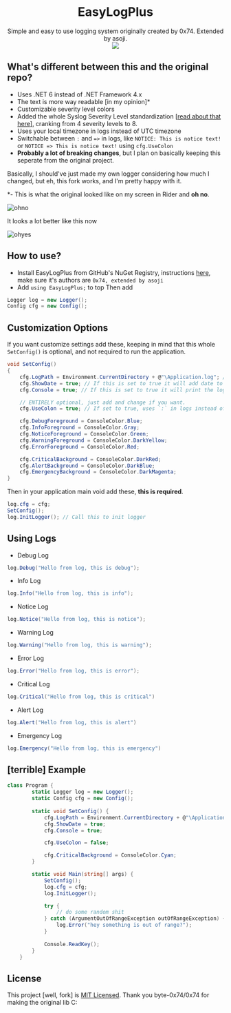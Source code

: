 <h1 align="center">
  EasyLogPlus
</h1>
<p align="center">
  Simple and easy to use logging system originally created by 0x74. Extended by asoji.
  <br>
  <img src="https://user-images.githubusercontent.com/99072163/186797668-77e1dbeb-69a5-43bf-b9a3-b513468cc6d8.png">
</p>

## What's different between this and the original repo?
- Uses .NET 6 instead of .NET Framework 4.x
- The text is more way readable [in my opinion]*
- Customizable severity level colors
- Added the whole Syslog Severity Level standardization [[read about that here](https://en.wikipedia.org/wiki/Syslog#Severity_level)], cranking from 4 severity levels to 8.
- Uses your local timezone in logs instead of UTC timezone
- Switchable between `:` and `=>` in logs, like `NOTICE: This is notice text!` or `NOTICE => This is notice text!` using `cfg.UseColon`
- **Probably a lot of breaking changes**, but I plan on basically keeping this seperate from the original project.

Basically, I should've just made my own logger considering how much I changed, but eh, this fork works, and I'm pretty happy with it. 

*- This is what the original looked like on my screen in Rider and **oh no**.

![ohno](https://user-images.githubusercontent.com/99072163/186800223-deffa9b9-eea4-40bc-a148-5d3262abf8de.png)

It looks a lot better like this now

![ohyes](https://user-images.githubusercontent.com/99072163/186800405-88117e0d-6ce8-4504-97cd-b477f15cfd78.png)

## How to use?
- Install EasyLogPlus from GitHub's NuGet Registry, instructions [here](https://docs.github.com/en/packages/working-with-a-github-packages-registry/working-with-the-nuget-registry#installing-a-package), make sure it's authors are `0x74, extended by asoji`
- Add `using EasyLogPlus;`
to top
Then add
```cs
Logger log = new Logger();
Config cfg = new Config();
```


## Customization Options
If you want customize settings add these, keeping in mind that this whole `SetConfig()` is optional, and not required to run the application.
```cs
void SetConfig()
{
    cfg.LogPath = Environment.CurrentDirectory + @"\Application.log"; // Set path where you want log to be saved
    cfg.ShowDate = true; // If this is set to true it will add date to the log
    cfg.Console = true; // If this is set to true it will print the log to Console too

    // ENTIRELY optional, just add and change if you want.
    cfg.UseColon = true; // If set to true, uses `:` in logs instead of `=>`

    cfg.DebugForeground = ConsoleColor.Blue;
    cfg.InfoForeground = ConsoleColor.Gray;
    cfg.NoticeForeground = ConsoleColor.Green;
    cfg.WarningForeground = ConsoleColor.DarkYellow;
    cfg.ErrorForeground = ConsoleColor.Red;

    cfg.CriticalBackground = ConsoleColor.DarkRed;
    cfg.AlertBackground = ConsoleColor.DarkBlue;
    cfg.EmergencyBackground = ConsoleColor.DarkMagenta;
}
```
Then in your application main void add these, **this is required**.
```cs
log.cfg = cfg;
SetConfig();
log.InitLogger(); // Call this to init logger
```

## Using Logs
- Debug Log
```cs
log.Debug("Hello from log, this is debug");
```

- Info Log
```cs
log.Info("Hello from log, this is info");
```

- Notice Log
```cs
log.Notice("Hello from log, this is notice");
```

- Warning Log
```cs
log.Warning("Hello from log, this is warning");
```

- Error Log
```cs
log.Error("Hello from log, this is error");
```

- Critical Log
```cs
log.Critical("Hello from log, this is critical")
```

- Alert Log
```cs
log.Alert("Hello from log, this is alert")
```

- Emergency Log
```cs
log.Emergency("Hello from log, this is emergency")
```

## [terrible] Example

```cs
class Program {
        static Logger log = new Logger();
        static Config cfg = new Config();
        
        static void SetConfig() {
            cfg.LogPath = Environment.CurrentDirectory + @"\Application.log";
            cfg.ShowDate = true;
            cfg.Console = true;

            cfg.UseColon = false;

            cfg.CriticalBackground = ConsoleColor.Cyan;
        }

        static void Main(string[] args) {
            SetConfig();
            log.cfg = cfg;
            log.InitLogger();

            try {
                // do some random shit
            } catch (ArgumentOutOfRangeException outOfRangeException) {
                log.Error("hey something is out of range?");
            }
            
            Console.ReadKey();
        }
    }
```

## License

This project [well, fork] is [MIT Licensed](LICENSE). Thank you byte-0x74/0x74 for making the original lib C:
